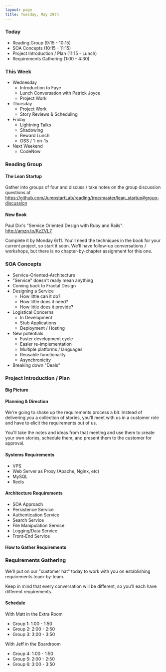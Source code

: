 ```yaml
---
layout: page
title: Tuesday, May 29th
---
```


### Today

* Reading Group (9:15 - 10:15)
* SOA Concepts (10:15 - 11:15)
* Project Introduction / Plan (11:15 - Lunch)
* Requirements Gathering (1:00 - 4:30)

### This Week

* Wednesday
  * Introduction to Faye
  * Lunch Conversation with Patrick Joyce
  * Project Work
* Thursday
  * Project Work
  * Story Reviews & Scheduling
* Friday
  * Lightning Talks
  * Shadowing
  * Reward Lunch
  * OSS / 1-on-1s
* Next Weekend
  * CodeNow

### Reading Group

#### The Lean Startup

Gather into groups of four and discuss / take notes on the group discussion questions at https://github.com/JumpstartLab/reading/tree/master/lean_startup#group-discussion

#### New Book

Paul Dix's "Service Oriented Design with Ruby and Rails": http://amzn.to/KzZVL7

Complete it by Monday 6/11. You'll need the techniques in the book for your current project, so start it soon. We'll have follow-up conversations / workshops, but there is no chapter-by-chapter assignment for this one.

### SOA Concepts

* Service-Oriented-Architecture
* "Service" doesn't really mean anything
* Coming back to Fractal Design
* Designing a Service
  * How little can it do?
  * How little does it need?
  * How little does it provide?
* Logistical Concerns
  * In Development
  * Stub Applications
  * Deployment / Hosting
* New potentials
  * Faster development cycle
  * Easier re-implementation
  * Multiple platforms / languages
  * Reusable functionality
  * Asynchronicity 
* Breaking down "Deals"

### Project Introduction / Plan

#### Big Picture

#### Planning & Direction

We're going to shake up the requirements process a bit. Instead of delivering you a collection of stories, you'll meet with us in a customer role and have to elicit the requirements out of us.

You'll take the notes and ideas from that meeting and use them to create your own stories, schedule them, and present them to the customer for approval.

#### Systems Requirements

* VPS
* Web Server as Proxy (Apache, Nginx, etc)
* MySQL
* Redis

#### Architecture Requirements

* SOA Approach
* Persistence Service
* Authentication Service
* Search Service
* File Manipulation Service
* Logging/Data Service
* Front-End Service

#### How to Gather Requirements



### Requirements Gathering

We'll put on our "customer hat" today to work with you on establishing requirements team-by-team.

Keep in mind that every conversation will be different, so you'll each have different requirements.

#### Schedule

With Matt in the Extra Room

* Group 1: 1:00 - 1:50
* Group 2: 2:00 - 2:50
* Group 3: 3:00 - 3:50

With Jeff in the Boardroom

* Group 4: 1:00 - 1:50
* Group 5: 2:00 - 2:50
* Group 6: 3:00 - 3:50
